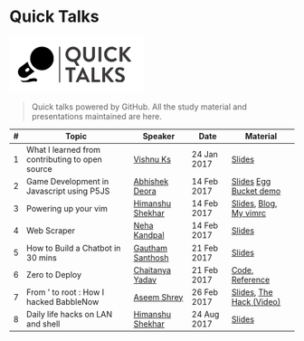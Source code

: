 # Quick Talks

![alt text](logo1.png)

> Quick talks powered by GitHub. All the study material and presentations maintained are here.


| # | Topic                                           | Speaker               | Date        | Material                              |
|---|-------------------------------------------------|-----------------------|-------------|---------------------------------------|
| 1 | What I learned from contributing to open source | [Vishnu Ks](https://github.com/hackerkid)        | 24 Jan 2017 | [Slides](https://github.com/hackerkid/talks/blob/master/pdf/WILFCTOS.pdf)                           |
| 2 | Game Development in Javascript using P5JS       | [Abhishek Deora](https://github.com/adeora7)   | 14 Feb 2017 | [Slides](https://github.com/adeora7/quick_talks_slides) [Egg Bucket demo](https://github.com/adeora7/egg_and_bucket)      |
| 3 | Powering up your vim                            | [Himanshu Shekhar](https://github.com/himanshub16) | 14 Feb 2017 | [Slides](https://docs.google.com/presentation/d/1wG_VA3pk0oiF84wYeWg8_0C1GOA7pm1cbsrFTCALRrg/edit?usp=sharing), [Blog](https://himanshub16.github.io/vim-tutorial/), [My vimrc](https://raw.githubusercontent.com/himanshub16/MyScripts/master/vimrc) |
| 4 | Web Scraper                                     | [Neha Kandpal](https://github.com/13nehu)     | 14 Feb 2017 | [Slides](https://github.com/13nehu/quick_talks)                           |
| 5 | How to Build a Chatbot in 30 mins               | [Gautham Santhosh](https://gauthamzz.github.io/) | 21 Feb 2017 | [Slides](https://github.com/gauthamzz/talks)                           |
| 6 | Zero to Deploy                                  | [Chaitanya Yadav](https://github.com/BelieveC)  | 21 Feb 2017 | [Code](https://github.com/BelieveC/ZeroToDeploySource), [Reference](https://www.railstutorial.org/book/beginning)             |
| 7 | From ' to root : How I hacked BabbleNow         | [Aseem Shrey](https://github.com/LuD1161)      | 26 Feb 2017 | [Slides](https://prezi.com/2paeq2cyiimz/talk-26-02-2017/), [The Hack (Video)](https://www.youtube.com/watch?v=vY5kgIfAkcs)    |
| 8 | Daily life hacks on LAN and shell               | [Himanshu Shekhar](https://github.com/himanshub16/) | 24 Aug 2017 | [Slides](https://docs.google.com/presentation/d/13Iha76fg6mKivEQNzF1NE4MGtdekKvm3g5DiE0yxRY0/edit?usp=sharing)                           |
